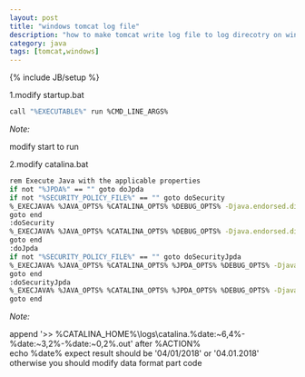 ```yaml
---
layout: post
title: "windows tomcat log file"
description: "how to make tomcat write log file to log direcotry on windows"
category: java
tags: [tomcat,windows]
---
```

{% include JB/setup %}

1.modify startup.bat

```bash
call "%EXECUTABLE%" run %CMD_LINE_ARGS%
```
*Note:*

modify start to run

2.modify catalina.bat

```bash
rem Execute Java with the applicable properties
if not "%JPDA%" == "" goto doJpda
if not "%SECURITY_POLICY_FILE%" == "" goto doSecurity
%_EXECJAVA% %JAVA_OPTS% %CATALINA_OPTS% %DEBUG_OPTS% -Djava.endorsed.dirs="%JAVA_ENDORSED_DIRS%" -classpath "%CLASSPATH%" -Dcatalina.base="%CATALINA_BASE%" -Dcatalina.home="%CATALINA_HOME%" -Djava.io.tmpdir="%CATALINA_TMPDIR%" %MAINCLASS% %CMD_LINE_ARGS% %ACTION% >> %CATALINA_HOME%\logs\catalina.%date:~6,4%-%date:~3,2%-%date:~0,2%.out
goto end
:doSecurity
%_EXECJAVA% %JAVA_OPTS% %CATALINA_OPTS% %DEBUG_OPTS% -Djava.endorsed.dirs="%JAVA_ENDORSED_DIRS%" -classpath "%CLASSPATH%" -Djava.security.manager -Djava.security.policy=="%SECURITY_POLICY_FILE%" -Dcatalina.base="%CATALINA_BASE%" -Dcatalina.home="%CATALINA_HOME%" -Djava.io.tmpdir="%CATALINA_TMPDIR%" %MAINCLASS% %CMD_LINE_ARGS% %ACTION% >> %CATALINA_HOME%\logs\catalina.%date:~6,4%-%date:~3,2%-%date:~0,2%.out
goto end
:doJpda
if not "%SECURITY_POLICY_FILE%" == "" goto doSecurityJpda
%_EXECJAVA% %JAVA_OPTS% %CATALINA_OPTS% %JPDA_OPTS% %DEBUG_OPTS% -Djava.endorsed.dirs="%JAVA_ENDORSED_DIRS%" -classpath "%CLASSPATH%" -Dcatalina.base="%CATALINA_BASE%" -Dcatalina.home="%CATALINA_HOME%" -Djava.io.tmpdir="%CATALINA_TMPDIR%" %MAINCLASS% %CMD_LINE_ARGS% %ACTION% >> %CATALINA_HOME%\logs\catalina.%date:~6,4%-%date:~3,2%-%date:~0,2%.out
goto end
:doSecurityJpda
%_EXECJAVA% %JAVA_OPTS% %CATALINA_OPTS% %JPDA_OPTS% %DEBUG_OPTS% -Djava.endorsed.dirs="%JAVA_ENDORSED_DIRS%" -classpath "%CLASSPATH%" -Djava.security.manager -Djava.security.policy=="%SECURITY_POLICY_FILE%" -Dcatalina.base="%CATALINA_BASE%" -Dcatalina.home="%CATALINA_HOME%" -Djava.io.tmpdir="%CATALINA_TMPDIR%" %MAINCLASS% %CMD_LINE_ARGS% %ACTION% >> %CATALINA_HOME%\logs\catalina.%date:~6,4%-%date:~3,2%-%date:~0,2%.out
goto end
```

*Note:*

append '>> %CATALINA_HOME%\logs\catalina.%date:~6,4%-%date:~3,2%-%date:~0,2%.out' after %ACTION%<br/>
echo %date% expect result should be '04/01/2018' or '04.01.2018'<br/>
otherwise you should modify data format part code